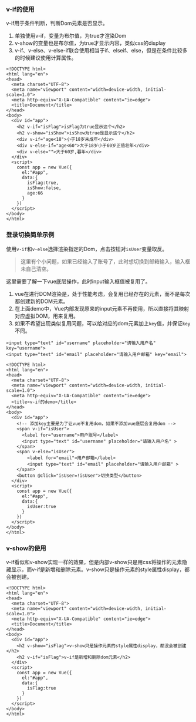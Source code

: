 ### v-if的使用

v-if用于条件判断，判断Dom元素是否显示。

1. 单独使用v-if，变量为布尔值，为true才渲染Dom
2. v-show的变量也是布尔值，为true才显示内容，类似css的display
3. v-if、v-else、v-else-if联合使用相当于if、elseif、else，但是在条件比较多的时候建议使用计算属性。

```
<!DOCTYPE html>
<html lang="en">
<head>
  <meta charset="UTF-8">
  <meta name="viewport" content="width=device-width, initial-scale=1.0">
  <meta http-equiv="X-UA-Compatible" content="ie=edge">
  <title>Document</title>
</head>
<body>
  <div id="app">
    <h2 v-if="isFlag">isFlag为true显示这个</h2>
    <h2 v-show="isShow">isShow为true是显示这个</h2>
    <div v-if="age<18">小于18岁未成年</div>
    <div v-else-if="age<60">大于18岁小于60岁正值壮年</div>
    <div v-else="">大于60岁,暮年</div>
  </div>
  <script>
    const app = new Vue({
      el:"#app",
      data:{
        isFlag:true,
        isShow:false,
        age:66
      }
    })
  </script>
</body>
</html>
```

### 登录切换简单示例

使用`v-if`和`v-else`选择渲染指定的Dom，点击按钮对`isUser`变量取反。

> 这里有个小问题，如果已经输入了账号了，此时想切换到邮箱输入，输入框未自己清空。

这里需要了解一下vue底层操作，此时input输入框值被复用了。

1. vue在进行DOM渲染是，处于性能考虑，会复用已经存在的元素，而不是每次都创建新的DOM元素。
2. 在上面demo中，Vue内部发现原来的input元素不再使用，所以直接将其映射对应虚拟DOM，用来复用。
3. 如果不希望出现类似复用问题，可以给对应的dom元素加上`key`值，并保证`key`不同。

```
<input type="text" id="username" placeholder="请输入用户名" key="username">
<input type="text" id="email" placeholder="请输入用户邮箱" key="email">
```



```
<!DOCTYPE html>
<html lang="en">
<head>
  <meta charset="UTF-8">
  <meta name="viewport" content="width=device-width, initial-scale=1.0">
  <meta http-equiv="X-UA-Compatible" content="ie=edge">
  <title>v-if的demo</title>
</head>
<body>
  <div id="app">
    <!-- 添加key主要是为了让vue不复用dom，如果不添加vue底层会复用dom -->
    <span v-if="isUser">
      <label for="username">用户账号</label>
      <input type="text" id="username" placeholder="请输入用户名" >
    </span>
    <span v-else="isUser">
        <label for="email">用户邮箱</label>
        <input type="text" id="email" placeholder="请输入用户邮箱" >
    </span>
    <button @click="isUser=!isUser">切换类型</button>
  </div>
  <script>
    const app = new Vue({
      el:"#app",
      data:{
        isUser:true
      }
    })
  </script>
</body>
</html>
```

### v-show的使用

v-if看似和v-show实现一样的效果，但是内部v-show只是用css将操作的元素隐藏显示，而v-if是新增和删除元素。v-show只是操作元素的style属性display，都会被创建。

```
<!DOCTYPE html>
<html lang="en">
<head>
  <meta charset="UTF-8">
  <meta name="viewport" content="width=device-width, initial-scale=1.0">
  <meta http-equiv="X-UA-Compatible" content="ie=edge">
  <title>Document</title>
</head>
<body>
  <div id="app">
    <h2 v-show="isFlag">v-show只是操作元素的style属性display，都没会被创建</h2>
    <h2 v-if="isFlag">v-if是新增和删除dom元素</h2>
  </div>
  <script>
    const app = new Vue({
      el:"#app",
      data:{
        isFlag:true
      }
    })
  </script>
</body>
</html>

```


